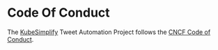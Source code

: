 # Code Of Conduct

The [KubeSimplify](https://kubesimplify.com) Tweet Automation Project follows the [CNCF Code of Conduct](https://github.com/cncf/foundation/blob/main/code-of-conduct.md).